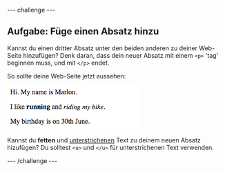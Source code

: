 --- challenge ---
## Aufgabe: Füge einen Absatz hinzu
Kannst du einen dritter Absatz unter den beiden anderen zu deiner Web-Seite hinzufügen? Denk daran, dass dein neuer Absatz mit einem `<p>` 'tag' beginnen muss, und mit `</p>` endet.

So sollte deine Web-Seite jetzt aussehen:

![screenshot](images/birthday-paragraph.png)

Kannst du __fetten__ und <u>unterstrichenen</u> Text zu deinem neuen Absatz hizufügen? Du solltest `<u>` und `</u>` für unterstrichenen Text verwenden.

--- /challenge ---
